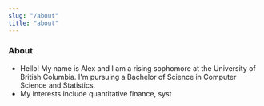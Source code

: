 ```yaml
---
slug: "/about"
title: "about"
---
```


### About
- Hello! My name is Alex and I am a rising sophomore at the University of British Columbia. I'm pursuing a Bachelor of Science in Computer Science and Statistics.
- My interests include quantitative finance, syst